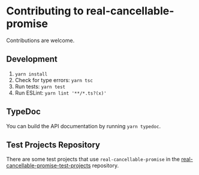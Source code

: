 # Contributing to real-cancellable-promise

Contributions are welcome.

## Development

1. `yarn install`
2. Check for type errors: `yarn tsc`
3. Run tests: `yarn test`
4. Run ESLint: `yarn lint '**/*.ts?(x)'`

## TypeDoc

You can build the API documentation by running `yarn typedoc`.

## Test Projects Repository

There are some test projects that use `real-cancellable-promise` in the [real-cancellable-promise-test-projects](https://github.com/srmagura/real-cancellable-promise-test-projects) repository.
